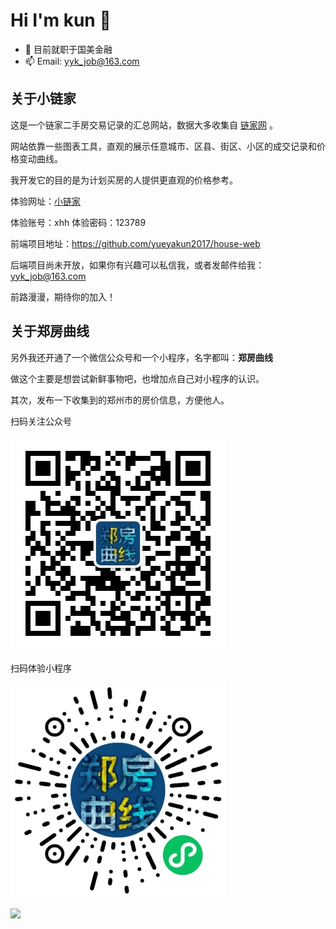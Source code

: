 # Hi I'm kun 👋

- 🔭 目前就职于国美金融
- 📫 Email: yyk_job@163.com

## 关于小链家

这是一个链家二手房交易记录的汇总网站，数据大多收集自 [链家网](www.lianjia.com) 。

网站依靠一些图表工具，直观的展示任意城市、区县、街区、小区的成交记录和价格变动曲线。

我开发它的目的是为计划买房的人提供更直观的价格参考。

体验网址：[小链家](http://house.fengxiuge.top)

体验账号：xhh  体验密码：123789

前端项目地址：https://github.com/yueyakun2017/house-web

后端项目尚未开放，如果你有兴趣可以私信我，或者发邮件给我：yyk_job@163.com

前路漫漫，期待你的加入！


## 关于郑房曲线

另外我还开通了一个微信公众号和一个小程序，名字都叫：**郑房曲线**

做这个主要是想尝试新鲜事物吧，也增加点自己对小程序的认识。

其次，发布一下收集到的郑州市的房价信息，方便他人。

扫码关注公众号

![](/gongzhonghao.jpg)

扫码体验小程序

![](/xiaochengxu.jpg)

[![](https://github-readme-stats.vercel.app/api?username=yueyakun2017)](https://blog.fengxiuge.top)

